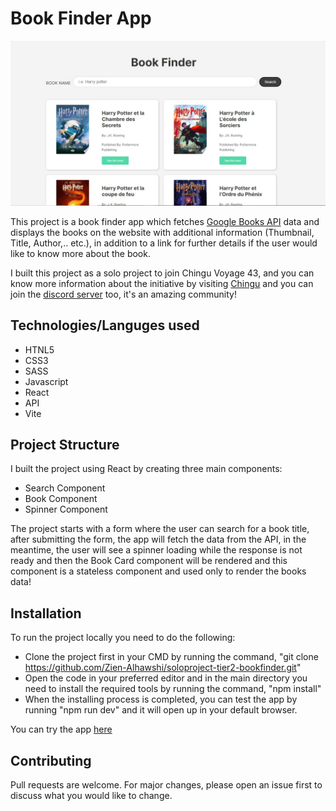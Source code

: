 # Book Finder App

<img src="./src/assets/BookFinder-overview.jpg"/>

This project is a book finder app which fetches [Google Books API](https://developers.google.com/books/) data and displays the books on the website with additional information (Thumbnail, Title, Author,.. etc.), in addition to a link for further details if the user would like to know more about the book.

I built this project as a solo project to join Chingu Voyage 43, and you can know more information about the initiative by visiting [Chingu](https://www.chingu.io/) and you can join the [discord server](https://discord.com/invite/XfhUYqe) too, it's an amazing community!

## Technologies/Languges used

* HTNL5
* CSS3
* SASS
* Javascript
* React 
* API
* Vite
## Project Structure

I built the project using React by creating three main components:

* Search Component
* Book Component
* Spinner Component 

The project starts with a form where the user can search for a book title, after submitting the form, the app will fetch the data from the API, in the meantime, the user will see a spinner loading while the response is not ready and then the Book Card component will be rendered and this component is a stateless component and used only to render the books data!

## Installation

To run the project locally you need to do the following:
* Clone the project first in your CMD by running the command, "git clone https://github.com/Zien-Alhawshi/soloproject-tier2-bookfinder.git"
* Open the code in your preferred editor and in the main directory you need to install the required tools by running the command, "npm install" 
* When the installing process is completed, you can test the app by running "npm run dev" and it will open up in your default browser.

You can try the app [here](https://book-finder-solo.netlify.app/)

## Contributing

Pull requests are welcome. For major changes, please open an issue first
to discuss what you would like to change.


